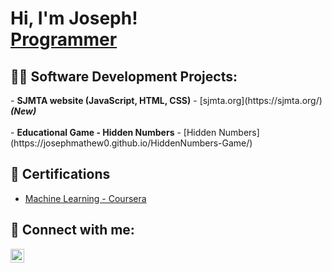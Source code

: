 <h1>Hi, I'm Joseph! <br/><a href="https://github.com/josephmathew0">Programmer</a>

<h2>👨‍💻 Software Development Projects:</h2>
- <b>SJMTA website (JavaScript, HTML, CSS)</b>
  - [sjmta.org](https://sjmta.org/) <b><i>(New)</b></i><br><br>
- <b>Educational Game - Hidden Numbers</b>
  - [Hidden Numbers](https://josephmathew0.github.io/HiddenNumbers-Game/)

<h2>📝 Certifications</h2>

- [Machine Learning - Coursera](link)

<h2> 🤳 Connect with me:</h2>


[<img align="left" alt="JosephMathew | LinkedIn" width="22px" src="https://cdn.jsdelivr.net/npm/simple-icons@v3/icons/linkedin.svg" />][linkedin]


[linkedin]: https://linkedin.com/in/josephmathew0

